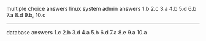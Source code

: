 multiple choice answers
linux system admin answers
1.b
2.c
3.a
4.b
5.d
6.b
7.a
8.d
9.b,
10.c

----------------
database answers
1.c
2.b
3.d
4.a
5.b
6.d
7.a
8.e
9.a
10.a